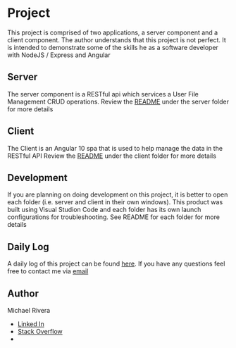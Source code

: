 # Project

This project is comprised of two applications, a server component and a client component. The author understands that this project is not perfect. It is intended to demonstrate some of the skills he as a software developer with NodeJS / Express and Angular

## Server

The server component is a RESTful api which services a User File Management CRUD operations.
Review the [README](./server/README.md) under the server folder for more details

## Client

The Client is an Angular 10 spa that is used to help manage the data in the RESTful API
Review the [README](./client/README.md) under the client folder for more details

## Development

If you are planning on doing development on this project, it is better to open each folder (i.e. server and client in their own windows). This product was built using Visual Studion Code and each folder has its own launch configurations for troubleshooting. See README for each folder for more details

## Daily Log

A daily log of this project can be found [here](https://docs.google.com/document/d/1t-FExo2lKPxNdKB-c9myrs9MTWz9H_ewJzR6uhVpuH0/edit?usp=sharing). If you have any questions feel free to contact me via [email](thxmike@gmail.com)

## Author

Michael Rivera

- [Linked In](https://www.linkedin.com/in/thxmike/)
- [Stack Overflow](https://stackoverflow.com/users/10603751/thxmike)
- 